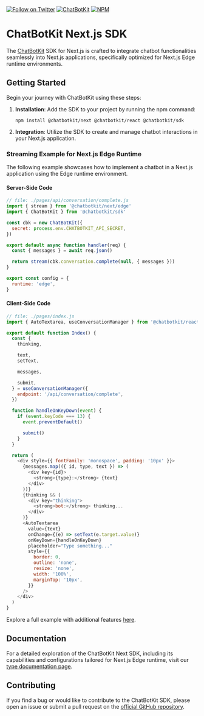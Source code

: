 [![Follow on Twitter](https://img.shields.io/twitter/follow/chatbotkit.svg?logo=twitter)](https://twitter.com/chatbotkit)
[![ChatBotKit](https://img.shields.io/badge/credits-ChatBotKit-blue.svg)](https://chatbotkit.com)
[![NPM](https://img.shields.io/npm/v/@chatbotkit/next.svg)](https://www.npmjs.com/package/@chatbotkit/next)

# ChatBotKit Next.js SDK

The [ChatBotKit](https://chatbotkit.com) SDK for Next.js is crafted to integrate chatbot functionalities seamlessly into Next.js applications, specifically optimized for Next.js Edge runtime environments.

## Getting Started

Begin your journey with ChatBotKit using these steps:

1. **Installation**: Add the SDK to your project by running the npm command:
   ```
   npm install @chatbotkit/next @chatbotkit/react @chatbotkit/sdk
   ```
2. **Integration**: Utilize the SDK to create and manage chatbot interactions in your Next.js application.

### Streaming Example for Next.js Edge Runtime

The following example showcases how to implement a chatbot in a Next.js application using the Edge runtime environment.

#### Server-Side Code

```js
// file: ./pages/api/conversation/complete.js
import { stream } from '@chatbotkit/next/edge'
import { ChatBotKit } from '@chatbotkit/sdk'

const cbk = new ChatBotKit({
  secret: process.env.CHATBOTKIT_API_SECRET,
})

export default async function handler(req) {
  const { messages } = await req.json()

  return stream(cbk.conversation.complete(null, { messages }))
}

export const config = {
  runtime: 'edge',
}
```

#### Client-Side Code

```js
// file: ./pages/index.js
import { AutoTextarea, useConversationManager } from '@chatbotkit/react'

export default function Index() {
  const {
    thinking,

    text,
    setText,

    messages,

    submit,
  } = useConversationManager({
    endpoint: '/api/conversation/complete',
  })

  function handleOnKeyDown(event) {
    if (event.keyCode === 13) {
      event.preventDefault()

      submit()
    }
  }

  return (
    <div style={{ fontFamily: 'monospace', padding: '10px' }}>
      {messages.map(({ id, type, text }) => (
        <div key={id}>
          <strong>{type}:</strong> {text}
        </div>
      ))}
      {thinking && (
        <div key="thinking">
          <strong>bot:</strong> thinking...
        </div>
      )}
      <AutoTextarea
        value={text}
        onChange={(e) => setText(e.target.value)}
        onKeyDown={handleOnKeyDown}
        placeholder="Type something..."
        style={{
          border: 0,
          outline: 'none',
          resize: 'none',
          width: '100%',
          marginTop: '10px',
        }}
      />
    </div>
  )
}
```

Explore a full example with additional features [here](https://github.com/chatbotkit/node-sdk/tree/main/examples/nextjs/stateless-chat).

## Documentation

For a detailed exploration of the ChatBotKit Next SDK, including its capabilities and configurations tailored for Next.js Edge runtime, visit our [type documentation page](https://chatbotkit.github.io/node-sdk/modules/_chatbotkit_next.html).

## Contributing

If you find a bug or would like to contribute to the ChatBotKit SDK, please open an issue or submit a pull request on the [official GitHub repository](https://github.com/chatbotkit/node-sdk).
